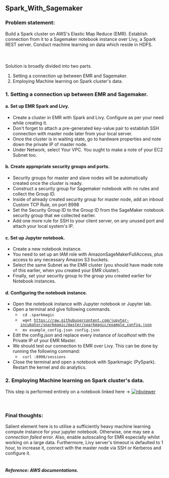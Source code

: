 ## Spark_With_Sagemaker
### Problem statement:
   Build a Spark cluster on AWS's Elastic Map Reduce (EMR). Establish connection from it to a Sagemaker notebook instance over Livy, a Spark REST server. Conduct machine learning on data which reside in HDFS.
<br/> <br/>
<br/><br/>
Solution is broadly divided into two parts.
1. Setting a connection up between EMR and Sagemaker.
2. Employing Machine learning on Spark cluster's data.

### 1. Setting a connection up between EMR and Sagemaker.
#### a. Set up EMR Spark and Livy.
*  Create a cluster in EMR with Spark and Livy. Configure as per your need while creating it. 
*  Don't forget to attach a pre-generated key-value pair to establish SSH connection with master node later from your local server.
*  Once the cluster is in waiting state, go to hardware properties and note down the private IP of master node.
*  Under Network, select Your VPC. You ought to make a note of your EC2 Subnet too.
#### b. Create appropriate security groups and ports.
* Security groups for master and slave nodes will be automatically created once the cluster is ready.
* Construct a security group for Sagemaker notebook with no rules and collect the Group ID. 
* Inside of already created security group for master node, add an inboud Custom TCP Rule, on port 8998 
* Set the Security Group ID to the Group ID from the SageMaker notebook security group that we collected earlier.
* Add one more rule for SSH to your client server, on any unused port and attach your local system's IP. 
#### c. Set up Jupyter notebook.
* Create a new notebook instance.
* You need to set up an IAM role with AmazonSageMakerFullAccess, plus access to any necessary Amazon S3 buckets. 
* Select the same Subnet as the EMR cluster (you should have made note of this earlier, when you created your EMR cluster). 
* Finally, set your security group to the group you created earlier for Notebook instances.
#### d. Configuring the notebook instance.
* Open the notebook instance with Jupyter notebook or Jupyter lab.
* Open a terminal and give following commands.
     - <code> cd .sparkmagic</code>
     - <code> wget https://raw.githubusercontent.com/jupyter-incubator/sparkmagic/master/sparkmagic/example_config.json</code>
     - <code> mv example_config.json config.json </code>
* Edit the config.json and replace every instance of _localhost_ with the Private IP of your EMR Master.
* We should test our connection to EMR over Livy. This can be done by running the following command:
     - <code> curl <EMR Master Private IP>:8998/sessions</code>
* Close the terminal and open a notebook with Sparkmagic (PySpark). Restart the kernel and do analytics.

### 2. Employing Machine learning on Spark cluster's data.
This step is performed entirely on a notebook linked here &#8594; [![nbviewer](https://user-images.githubusercontent.com/2791223/29387450-e5654c72-8294-11e7-95e4-090419520edb.png)](https://nbviewer.jupyter.org/github/manoharkaranth/Clustering/blob/master/KMeans_Demo.ipynb)</br>
<br/><br/>
### Final thoughts:
Salient element here is to utilise a sufficiently heavy machine learning compute instance for your jupyter notebook. Otherwise, one may see a  _connection failed_ error. Also, enable autoscaling for EMR especially whilst working on a large data. Furthermore, Livy server's timeout is defaulted to 1 hour, to increase it, connect with the master node via SSH or Kerberos and configure it.
<br/><br/>
##### Reference: AWS documentations.

